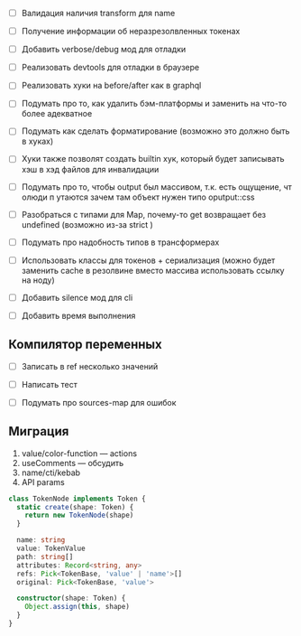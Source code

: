 - [ ] Валидация наличия transform для name
- [ ] Получение информации об неразрезолвленных токенах
- [ ] Добавить verbose/debug мод для отладки
- [ ] Реализовать devtools для отладки в браузере
- [ ] Реализовать хуки на before/after как в graphql
- [ ] Подумать про то, как удалить бэм-платформы и заменить на что-то более адекватное
- [ ] Подумать как сделать форматирование (возможно это должно быть в хуках)
- [ ] Хуки также позволят создать builtin хук, который будет записывать хэш в хэд файлов для инвалидации
- [ ] Подумать про то, чтобы output был массивом, т.к. есть ощущение, чт олюди п утаются зачем там объект нужен типо oputput::css
- [ ] Разобраться с типами для Map, почему-то get возвращает без undefined (возможно из-за strict )
- [ ] Подумать про надобность типов в трансформерах
- [ ] Использовать классы для токенов + сериализация (можно будет заменить cache в резолвине вместо массива использовать ссылку на ноду)
- [ ] Добавить silence мод для cli
- [ ] Добавить время выполнения




## Компилятор переменных

- [ ] Записать в ref несколько значений
- [ ] Написать тест
- [ ] Подумать про sources-map для ошибок



## Миграция

1. value/color-function — actions
1. useComments — обсудить
1. name/cti/kebab
1. API params


```ts
class TokenNode implements Token {
  static create(shape: Token) {
    return new TokenNode(shape)
  }

  name: string
  value: TokenValue
  path: string[]
  attributes: Record<string, any>
  refs: Pick<TokenBase, 'value' | 'name'>[]
  original: Pick<TokenBase, 'value'>

  constructor(shape: Token) {
    Object.assign(this, shape)
  }
}
```
